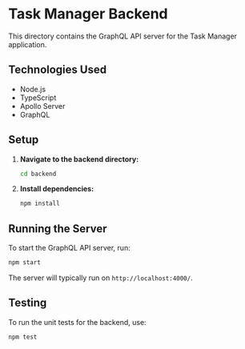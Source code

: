 # Task Manager Backend

This directory contains the GraphQL API server for the Task Manager application.

## Technologies Used

- Node.js
- TypeScript
- Apollo Server
- GraphQL

## Setup

1.  **Navigate to the backend directory:**
    ```bash
    cd backend
    ```

2.  **Install dependencies:**
    ```bash
    npm install
    ```

## Running the Server

To start the GraphQL API server, run:

```bash
npm start
```

The server will typically run on `http://localhost:4000/`.

## Testing

To run the unit tests for the backend, use:

```bash
npm test
```
